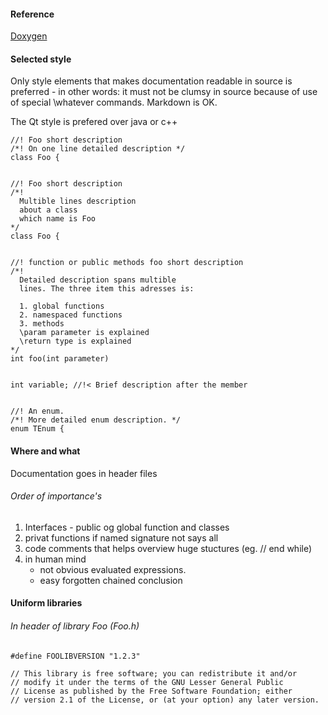 #### Reference

[Doxygen](http://www.doxygen.nl/manual/)


#### Selected style

Only style elements that makes documentation readable in source is preferred - in other words: it must not be clumsy in source because of use of special \whatever commands. Markdown is OK.

The Qt style is prefered over java or c++


    //! Foo short description
    /*! On one line detailed description */
    class Foo {

    
    //! Foo short description  
    /*! 
      Multible lines description
      about a class
      which name is Foo
    */
    class Foo {

    
    //! function or public methods foo short description  
    /*!
      Detailed description spans multible 
      lines. The three item this adresses is:
      
      1. global functions
      2. namespaced functions
      3. methods
      \param parameter is explained
      \return type is explained
    */
    int foo(int parameter)


    int variable; //!< Brief description after the member 

    
    //! An enum.
    /*! More detailed enum description. */
    enum TEnum { 

    
#### Where and what
Documentation goes in header files

###### Order of importance's
1. Interfaces - public og global function and classes
2. privat functions if named signature not says all
3. code comments that helps overview huge stuctures (eg. // end while)
4. in human mind
    - not obvious evaluated expressions.
    - easy forgotten chained conclusion

#### Uniform libraries

###### In header of library Foo (Foo.h)

    #define FOOLIBVERSION "1.2.3"
    
    // This library is free software; you can redistribute it and/or
    // modify it under the terms of the GNU Lesser General Public
    // License as published by the Free Software Foundation; either
    // version 2.1 of the License, or (at your option) any later version.
